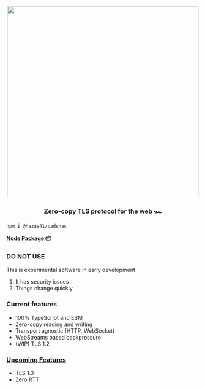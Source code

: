 <div align="center">
<img width="500" src="https://user-images.githubusercontent.com/4405263/211199183-682b00d5-c8eb-40cb-8e4c-acda138ba871.png" />
</div>
<h3 align="center">
Zero-copy TLS protocol for the web 🏎️
</h3>

```bash
npm i @hazae41/cadenas
```

[**Node Package 📦**](https://www.npmjs.com/package/@hazae41/cadenas)

### DO NOT USE

This is experimental software in early development

1. It has security issues
2. Things change quickly

### Current features
- 100% TypeScript and ESM
- Zero-copy reading and writing
- Transport agnostic (HTTP, WebSocket)
- WebStreams based backpressure
- (WIP) TLS 1.2

### [Upcoming Features](https://github.com/sponsors/hazae41)
- TLS 1.3
- Zero RTT
